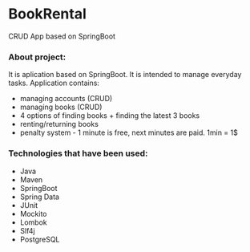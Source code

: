 # BookRental
CRUD App based on SpringBoot

### About project:

It is aplication based on SpringBoot. It is intended to manage everyday tasks.
Application contains:
- managing accounts (CRUD)
- managing books (CRUD)
- 4 options of finding books + finding the latest 3 books
- renting/returning books
- penalty system - 1 minute is free, next minutes are paid. 1min = 1$


### Technologies that have been used:
- Java
- Maven
- SpringBoot
- Spring Data
- JUnit
- Mockito
- Lombok
- Slf4j
- PostgreSQL
